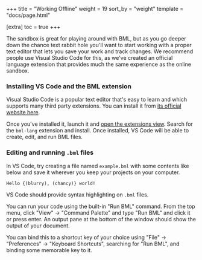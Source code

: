 +++
title = "Working Offline"
weight = 19
sort_by = "weight"
template = "docs/page.html"

[extra]
toc = true
+++

The sandbox is great for playing around with BML, but as you go deeper down the chance text rabbit hole you'll want to start working with a proper text editor that lets you save your work and track changes. We recommend people use Visual Studio Code for this, as we've created an official language extension that provides much the same experience as the online sandbox.

### Installing VS Code and the BML extension

Visual Studio Code is a popular text editor that's easy to learn and which supports many third party extensions. You can install it from [its official website here](https://code.visualstudio.com/).

Once you've installed it, launch it and [open the extensions view](https://code.visualstudio.com/docs/editor/extension-marketplace). Search for the `bml-lang` extension and install. Once installed, VS Code will be able to create, edit, and run BML files.

### Editing and running `.bml` files

In VS Code, try creating a file named `example.bml` with some contents like below and save it wherever you keep your projects on your computer.

```bml
Hello {(blurry), (chancy)} world!
```

VS Code should provide syntax highlighting on `.bml` files.

You can run your code using the built-in "Run BML" command. From the top menu, click "View" → "Command Palette" and type "Run BML" and click it or press enter. An output pane at the bottom of the window should show the output of your document.

You can bind this to a shortcut key of your choice using "File" → "Preferences" → "Keyboard Shortcuts", searching for "Run BML", and binding some memorable key to it.
